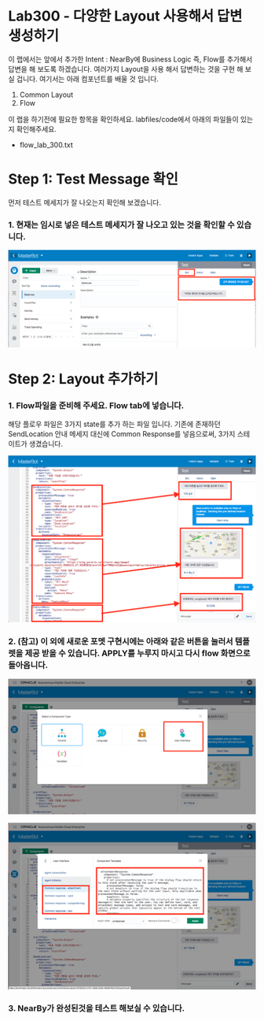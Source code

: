 Lab300 - 다양한 Layout 사용해서 답변 생성하기
=======

이 랩에서는 앞에서 추가한 Intent : NearBy에 Business Logic 즉, Flow를 추가해서 답변을 해 보도록 하겠습니다. 여러가지 Layout을 사용 해서 답변하는 것을 구현 해 보실 겁니다. 여기서는 아래 컴포넌트를 배울 것 입니다. 

1. Common Layout
2. Flow

이 랩을 하기전에 필요한 항목을 확인하세요. labfiles/code에서 아래의 파일들이 있는지 확인해주세요.
-   flow_lab_300.txt


**Step 1: Test Message 확인**
=======

먼저 테스트 메세지가 잘 나오는지 확인해 보겠습니다. 

### 1. 현재는 임시로 넣은 테스트 메세지가 잘 나오고 있는 것을 확인할 수 있습니다.
![Screen Shot 2018-08-07 at 11.05.42 A](media/15336067177262/Screen%20Shot%202018-08-07%20at%2011.05.42%20AM.png)

**Step 2: Layout 추가하기**
=======

### 1. Flow파일을 준비해 주세요. Flow tab에 넣습니다. 

해당 플로우 파일은 3가지 state를 추가 하는 파일 입니다. 기존에 존재하던 SendLocation 안내 메세지 대신에 Common Response를 넣음으로써, 3가지 스테이트가 생겼습니다. 

![Screen Shot 2018-08-07 at 11.25.12 A](media/15336067177262/Screen%20Shot%202018-08-07%20at%2011.25.12%20AM.png)

### 2. (참고) 이 외에 새로운 포멧 구현시에는 아래와 같은 버튼을 눌러서 템플렛을 제공 받을 수 있습니다. APPLY를 누루지 마시고 다시 flow 화면으로 돌아옵니다. 

![Screen Shot 2018-08-07 at 11.30.49 A](media/15336067177262/Screen%20Shot%202018-08-07%20at%2011.30.49%20AM.png)

![Screen Shot 2018-08-07 at 11.31.19 A](media/15336067177262/Screen%20Shot%202018-08-07%20at%2011.31.19%20AM.png)


### 3. NearBy가 완성된것을 테스트 해보실 수 있습니다. 

